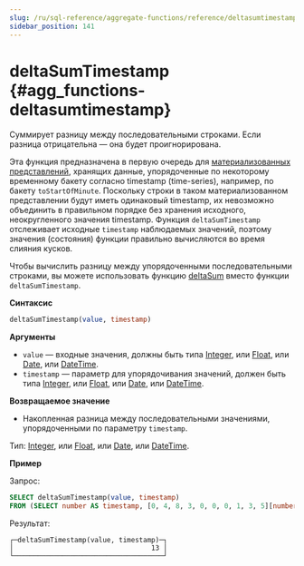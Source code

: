 ```yaml
---
slug: /ru/sql-reference/aggregate-functions/reference/deltasumtimestamp
sidebar_position: 141
---
```


# deltaSumTimestamp {#agg_functions-deltasumtimestamp}

Суммирует разницу между последовательными строками. Если разница отрицательна — она будет проигнорирована.

Эта функция предназначена в первую очередь для [материализованных представлений](../../../sql-reference/statements/create/view.md#materialized), хранящих данные, упорядоченные по некоторому временному бакету согласно timestamp (time-series), например, по бакету `toStartOfMinute`. Поскольку строки в таком материализованном представлении будут иметь одинаковый timestamp, их невозможно объединить в правильном порядке без хранения исходного, неокругленного значения timestamp. Функция  `deltaSumTimestamp` отслеживает исходные `timestamp` наблюдаемых значений, поэтому значения (состояния) функции правильно вычисляются во время слияния кусков.

Чтобы вычислить разницу между упорядоченными последовательными строками, вы можете использовать функцию [deltaSum](../../../sql-reference/aggregate-functions/reference/deltasum.md#agg_functions-deltasum) вместо функции `deltaSumTimestamp`.

**Синтаксис**

``` sql
deltaSumTimestamp(value, timestamp)
```

**Аргументы**

-   `value` — входные значения, должны быть типа [Integer](../../data-types/int-uint.md), или [Float](../../data-types/float.md), или [Date](../../data-types/date.md), или [DateTime](../../data-types/datetime.md).
-   `timestamp` — параметр для упорядочивания значений, должен быть типа [Integer](../../data-types/int-uint.md), или [Float](../../data-types/float.md), или [Date](../../data-types/date.md), или [DateTime](../../data-types/datetime.md).

**Возвращаемое значение**

-   Накопленная разница между последовательными значениями, упорядоченными по параметру `timestamp`.

Тип: [Integer](../../data-types/int-uint.md), или [Float](../../data-types/float.md), или [Date](../../data-types/date.md), или [DateTime](../../data-types/datetime.md).

**Пример**

Запрос:

```sql
SELECT deltaSumTimestamp(value, timestamp)
FROM (SELECT number AS timestamp, [0, 4, 8, 3, 0, 0, 0, 1, 3, 5][number] AS value FROM numbers(1, 10));
```

Результат:

``` text
┌─deltaSumTimestamp(value, timestamp)─┐
│                                  13 │
└─────────────────────────────────────┘
```
